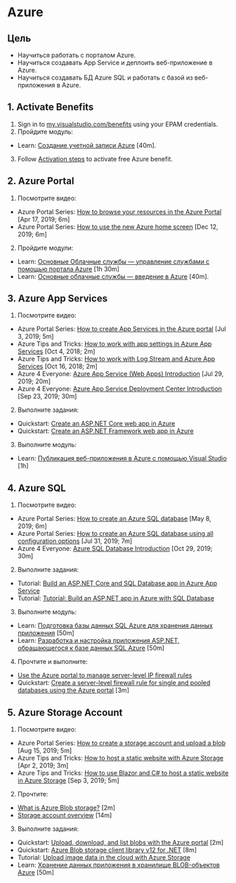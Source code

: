 # Azure

## Цель

* Научиться работать с порталом Azure.
* Научиться создавать App Service и деплоить веб-приложение в Azure.
* Научиться создавать БД Azure SQL и работать с базой из веб-приложения в Azure.


## 1. Activate Benefits

1. Sign in to [my.visualstudio.com/benefits](https://my.visualstudio.com/benefits) using your EPAM credentials.
2. Пройдите модуль:
* Learn: [Создание учетной записи Azure](https://docs.microsoft.com/ru-ru/learn/modules/create-an-azure-account) [40m].
3. Follow [Activation steps](https://docs.microsoft.com/en-us/visualstudio/subscriptions/vs-azure) to activate free Azure benefit.


## 2. Azure Portal

1. Посмотрите видео:
* Azure Portal Series: [How to browse your resources in the Azure Portal](https://www.youtube.com/watch?v=6trzgUyFRa0) [Apr 17, 2019; 6m]
* Azure Portal Series: [How to use the new Azure home screen](https://www.youtube.com/watch?v=Ddo__jkzgVo) [Dec 12, 2019; 6m]
2. Пройдите модули:
* Learn: [Основные Облачные службы — управление службами с помощью портала Azure](https://docs.microsoft.com/ru-ru/learn/modules/tour-azure-portal) [1h 30m]
* Learn: [Основные облачные службы — введение в Azure](https://docs.microsoft.com/ru-ru/learn/modules/welcome-to-azure/index) [40m].


## 3. Azure App Services

1. Посмотрите видео:
* Azure Portal Series: [How to create App Services in the Azure portal](https://www.youtube.com/watch?v=dHTzv-zY17I) [Jul 3, 2019; 5m]
* Azure Tips and Tricks: [How to work with app settings in Azure App Services](https://www.youtube.com/watch?v=P7CUEU9c0MM) [Oct 4, 2018; 2m]
* Azure Tips and Tricks: [How to work with Log Stream and Azure App Services](https://www.youtube.com/watch?v=wyuxnZZMeak) [Oct 16, 2018; 2m]
* Azure 4 Everyone: [Azure App Service (Web Apps) Introduction](https://www.youtube.com/watch?v=4BwyqmRTrx8) [Jul 29, 2019; 20m]
* Azure 4 Everyone: [Azure App Service Deployment Center Introduction](https://www.youtube.com/watch?v=iItt8bQtVHE) [Sep 23, 2019; 30m]
2. Выполните задания:
* Quickstart: [Create an ASP.NET Core web app in Azure](https://docs.microsoft.com/en-us/azure/app-service/app-service-web-get-started-dotnet)
* Quickstart: [Create an ASP.NET Framework web app in Azure](https://docs.microsoft.com/en-us/azure/app-service/app-service-web-get-started-dotnet-framework)
3. Выполните модуль:
* Learn: [Публикация веб-приложения в Azure с помощью Visual Studio](https://docs.microsoft.com/ru-ru/learn/modules/publish-azure-web-app-with-visual-studio) [1h]


## 4. Azure SQL

1. Посмотрите видео:
* Azure Portal Series: [How to create an Azure SQL database](https://www.youtube.com/watch?v=p7X8lH_XMtI) [May 8, 2019; 6m]
* Azure Portal Series: [How to create an Azure SQL database using all configuration options](https://www.youtube.com/watch?v=v54UCzJJAYY) [Jul 31, 2019; 7m]
* Azure 4 Everyone: [Azure SQL Database Introduction](https://www.youtube.com/watch?v=BgvEOkcR0Wk) [Oct 29, 2019; 30m]
2. Выполните задания:
* Tutorial: [Build an ASP.NET Core and SQL Database app in Azure App Service](https://docs.microsoft.com/en-us/azure/app-service/app-service-web-tutorial-dotnetcore-sqldb)
* Tutorial: [Tutorial: Build an ASP.NET app in Azure with SQL Database](https://docs.microsoft.com/en-us/azure/app-service/app-service-web-tutorial-dotnet-sqldatabase)
3. Выполните модуль:
* Learn: [Подготовка базы данных SQL Azure для хранения данных приложения](https://docs.microsoft.com/ru-ru/learn/modules/provision-azure-sql-db/) [50m]
* Learn: [Разработка и настройка приложения ASP.NET, обращающегося к базе данных SQL Azure](https://docs.microsoft.com/ru-ru/learn/modules/develop-app-that-queries-azure-sql/) [50m]
4. Прочтите и выполните:
* [Use the Azure portal to manage server-level IP firewall rules](https://docs.microsoft.com/en-us/azure/sql-database/sql-database-firewall-configure#create-and-manage-ip-firewall-rules)
* Quickstart: [Create a server-level firewall rule for single and pooled databases using the Azure portal](https://docs.microsoft.com/en-us/azure/sql-database/sql-database-server-level-firewall-rule) [3m]

## 5. Azure Storage Account

1. Посмотрите видео:
* Azure Portal Series: [How to create a storage account and upload a blob](https://www.youtube.com/watch?v=UJG6viKU_A8) [Aug 15, 2019; 5m]
* Azure Tips and Tricks: [How to host a static website with Azure Storage](https://www.youtube.com/watch?v=gYpNC_tdbQQ) [Apr 2, 2019; 3m]
* Azure Tips and Tricks: [How to use Blazor and C# to host a static website in Azure Storage](https://www.youtube.com/watch?v=T6pepcxEudI) [Sep 3, 2019; 5m]
2. Прочтите:
* [What is Azure Blob storage?](https://docs.microsoft.com/en-us/azure/storage/blobs/storage-blobs-overview) [2m]
* [Storage account overview](https://docs.microsoft.com/en-us/azure/storage/common/storage-account-overview) [14m]
3. Выполните задания:
* Quickstart: [Upload, download, and list blobs with the Azure portal](https://docs.microsoft.com/en-us/azure/storage/blobs/storage-quickstart-blobs-portal) [2m]
* Quickstart: [Azure Blob storage client library v12 for .NET](https://docs.microsoft.com/en-us/azure/storage/blobs/storage-quickstart-blobs-dotnet) [8m]
* Tutorial: [Upload image data in the cloud with Azure Storage](https://docs.microsoft.com/en-us/azure/storage/blobs/storage-upload-process-images)
* Learn: [Хранение данных приложения в хранилище BLOB-объектов Azure](https://docs.microsoft.com/ru-ru/learn/modules/store-app-data-with-azure-blob-storage/) [50m]